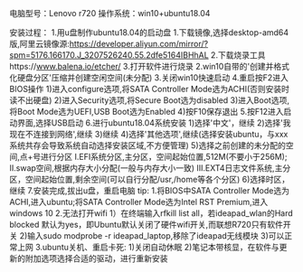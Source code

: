 电脑型号：Lenovo r720
操作系统：win10+ubuntu18.04

安装过程：
1.用u盘制作ubuntu18.04的启动盘
    1.下载镜像,选择desktop-amd64版,阿里云镜像源:https://developer.aliyun.com/mirror/?spm=5176.166170.J_3207526240.55.2dfe5164IBHhAL
    2.下载烧录工具https://www.balena.io/etcher/
    3.打开软件进行烧录
2.win10自带的'创建并格式化硬盘分区'压缩并创建空闲空间(未分配)
3.关闭win10快速启动
4.重启按F2进入BIOS操作
    1)进入configure选项,将SATA Controller Mode选为ACHI(否则安装时读不出硬盘)
    2)进入Security选项,将Secure Boot选为disabled
    3)进入Boot选项,将Boot Mode选为UEFI,USB Boot选为Enabled
    4)按F10保存退出
5.按F12进入启动界面,选择USB启动
6.进行ubuntu18.04系统安装
    1)选择'中文'，继续
    2)选择'我现在不连接到网络',继续
    3)继续
    4)选择'其他选项',继续(选择安装ubuntu，与xxx系统共存会导致系统自动选择安装区域,不方便管理)
    5)选择之前创建的未分配的空间,点+号进行分区
        Ⅰ.EFI系统分区,主分区，空间起始位置,512M(不要小于256M);
        Ⅱ.swap空间,根据内存大小分配(一般与内存大小一致)
        Ⅲ.EXT4日志文件系统,主分区，空间起始位置,剩余空间(可以自行分配/usr,/home等各个分区)
    6)选择时区，继续
7.安装完成,拔出u盘，重启电脑
tip:
    1.将BIOS中SATA Controller Mode选为ACHI,进入ubuntu;将SATA Controller Mode选为Intel RST Premium,进入windows 10
    2.无法打开wifi
        1）在终端输入rfkill list all，若ideapad_wlan的Hard blocked 默认为yes，即Ubuntu默认关闭了硬件wifi开关,而联想R720只有软件开关
        2)输入sudo modprobe -r ideapad_laptop,移除了ideapad无线模块
        3)可以正常上网
    3.ubuntu关机、重启卡死:
        1)关闭自动休眠
        2)笔记本带核显，在软件与更新的附加选项选择合适的驱动，进行重新安装
